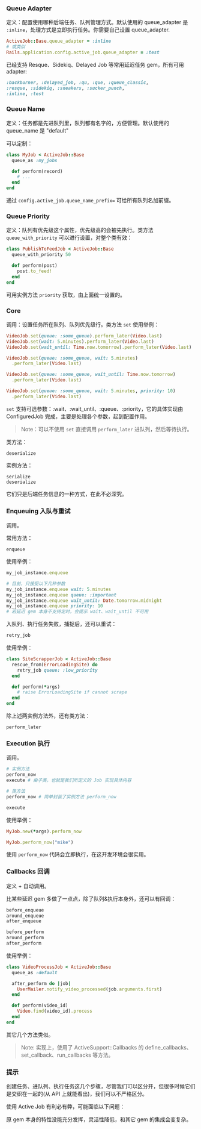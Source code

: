 ### Queue Adapter

定义：配置使用哪种后端任务、队列管理方式。默认使用的 queue\_adapter 是 `:inline`，处理方式是立即执行任务。你需要自己设置 queue\_adapter.

```ruby
ActiveJob::Base.queue_adapter = :inline
# 或类似
Rails.application.config.active_job.queue_adapter = :test
```

已经支持 Resque、Sidekiq、Delayed Job 等常用延迟任务 gem，所有可用 adapter:

```ruby
:backburner, :delayed_job, :qu, :que, :queue_classic,
:resque, :sidekiq, :sneakers, :sucker_punch,
:inline, :test
```

### Queue Name

定义：任务都是先进队列里，队列都有名字的，方便管理。默认使用的 queue_name 是 "default"

可以定制：

```ruby
class MyJob < ActiveJob::Base
  queue_as :my_jobs

  def perform(record)
    # ...
  end
end
```

通过 `config.active_job.queue_name_prefix=` 可给所有队列名加前缀。

### Queue Priority

定义：队列有优先级这个属性，优先级高的会被先执行。类方法 `queue_with_priority` 可以进行设置，对整个类有效：

```ruby
class PublishToFeedJob < ActiveJob::Base
  queue_with_priority 50

  def perform(post)
    post.to_feed!
  end
end
```

可用实例方法 `priority` 获取，由上面统一设置的。

### Core

调用：设置任务所在队列、队列优先级行。类方法 `set` 使用举例：

```ruby
VideoJob.set(queue: :some_queue).perform_later(Video.last)
VideoJob.set(wait: 5.minutes).perform_later(Video.last)
VideoJob.set(wait_until: Time.now.tomorrow).perform_later(Video.last)

VideoJob.set(queue: :some_queue, wait: 5.minutes)
  .perform_later(Video.last)

VideoJob.set(queue: :some_queue, wait_until: Time.now.tomorrow)
  .perform_later(Video.last)

VideoJob.set(queue: :some_queue, wait: 5.minutes, priority: 10)
  .perform_later(Video.last)
```

`set` 支持可选参数：:wait、:wait\_until、:queue、:priority，它的具体实现由 ConfiguredJob 完成，主要是处理各个参数，起到配置作用。

> Note：可以不使用 `set` 直接调用 `perform_later` 进队列，然后等待执行。

类方法：

```
deserialize
```

实例方法：

```
serialize
deserialize
```

它们只是后端任务信息的一种方式，在此不必深究。

### Enqueuing 入队与重试

调用。

常用方法：

```
enqueue
```

使用举例：

```ruby
my_job_instance.enqueue

# 目前，只接受以下几种参数
my_job_instance.enqueue wait: 5.minutes
my_job_instance.enqueue queue: :important
my_job_instance.enqueue wait_until: Date.tomorrow.midnight
my_job_instance.enqueue priority: 10
# 若延迟 gem 本身不支持定时，会提示 wait、wait_until 不可用
```

入队列、执行任务失败，捕捉后，还可以重试：

```ruby
retry_job
```

使用举例：

```ruby
class SiteScrapperJob < ActiveJob::Base
  rescue_from(ErrorLoadingSite) do
    retry_job queue: :low_priority
  end

  def perform(*args)
    # raise ErrorLoadingSite if cannot scrape
  end
end
```

除上述两实例方法外，还有类方法：

```
perform_later
```

### Execution 执行

调用。

```ruby
# 实例方法
perform_now
execute # 由子类，也就是我们所定义的 Job 实现具体内容

# 类方法
perform_now # 简单封装了实例方法 perform_now

execute
```

使用举例：

```ruby
MyJob.new(*args).perform_now

MyJob.perform_now("mike")
```

使用 `perform_now` 代码会立即执行，在这开发环境会很实用。

### Callbacks 回调

定义 + 自动调用。

比某些延迟 gem 多做了一点点，除了队列&执行本身外，还可以有回调：

```ruby
before_enqueue
around_enqueue
after_enqueue

before_perform
around_perform
after_perform
```

使用举例：

```ruby
class VideoProcessJob < ActiveJob::Base
  queue_as :default

  after_perform do |job|
    UserMailer.notify_video_processed(job.arguments.first)
  end

  def perform(video_id)
    Video.find(video_id).process
  end
end
```

其它几个方法类似。

> Note: 实现上，使用了 ActiveSupport::Callbacks 的 define\_callbacks、set\_callback、run\_callbacks 等方法。

### 提示

创建任务、进队列、执行任务这几个步骤，尽管我们可以区分开，但很多时候它们是交织在一起的\(从 API 上就能看出\)，我们可以不严格区分。

使用 Active Job 有利必有弊，可能面临以下问题：

原 gem 本身的特性没能充分发挥，灵活性降低，和其它 gem 的集成会变复杂。

